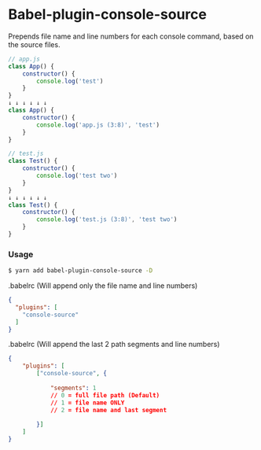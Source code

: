 # Babel-plugin-console-source
Prepends file name and line numbers for each console command, based on the source files.

````javascript
// app.js
class App() {
    constructor() {
        console.log('test')
    }
}
↓ ↓ ↓ ↓ ↓ ↓
class App() {
    constructor() {
        console.log('app.js (3:8)', 'test')
    }
}

// test.js
class Test() {
    constructor() {
        console.log('test two')
    }
}
↓ ↓ ↓ ↓ ↓ ↓
class Test() {
    constructor() {
        console.log('test.js (3:8)', 'test two')
    }
}
````



### Usage

````bash
$ yarn add babel-plugin-console-source -D
````

.babelrc (Will append only the file name and line numbers)
````json
{
  "plugins": [
    "console-source"
  ]
}
````

.babelrc (Will append the last 2 path segments and line numbers)
````json
{
    "plugins": [
        ["console-source", {
        
            "segments": 1
            // 0 = full file path (Default)
            // 1 = file name ONLY
            // 2 = file name and last segment
            
        }]
    ]
}
````